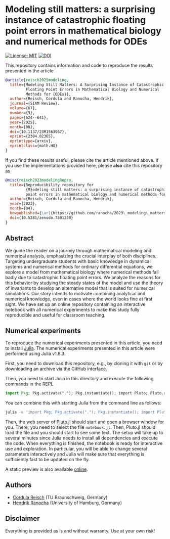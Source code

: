 # Modeling still matters: a surprising instance of catastrophic floating point errors in mathematical biology and numerical methods for ODEs

[![License: MIT](https://img.shields.io/badge/License-MIT-success.svg)](https://opensource.org/licenses/MIT)
[![DOI](https://zenodo.org/badge/DOI/10.5281/zenodo.7801250.svg)](https://doi.org/10.5281/zenodo.7801250)

This repository contains information and code to reproduce the results presented in the
article
```bibtex
@article{reisch2025modeling,
  title={Modeling Still Matters: A Surprising Instance of Catastrophic
         Floating Point Errors in Mathematical Biology and Numerical
         Methods for {ODEs}},
  author={Reisch, Cordula and Ranocha, Hendrik},
  journal={SIAM Review},
  volume={67},
  number={3},
  pages={624--641},
  year={2025},
  month={08},
  doi={10.1137/23M1563967},
  eprint={2304.02365},
  eprinttype={arxiv},
  eprintclass={math.HO}
}
```

If you find these results useful, please cite the article mentioned above. If you
use the implementations provided here, please **also** cite this repository as
```bibtex
@misc{reisch2023modelingRepro,
  title={Reproducibility repository for
         {M}odeling still matters: a surprising instance of catastrophic floating 
         point errors in mathematical biology and numerical methods for {ODEs}},
  author={Reisch, Cordula and Ranocha, Hendrik},
  year={2023},
  month={04},
  howpublished={\url{https://github.com/ranocha/2023\_modeling\_matters}},
  doi={10.5281/zenodo.7801250}
}
```

## Abstract

We guide the reader on a journey through mathematical modeling and 
numerical analysis, emphasizing the crucial interplay of both disciplines.
Targeting undergraduate students with basic knowledge in dynamical
systems and numerical methods for ordinary differential equations,
we explore a model from mathematical biology where numerical methods
fail badly due to catastrophic floating point errors. We analyze the
reasons for this behavior by studying the steady states of the model
and use the theory of invariants to develop an alternative model that
is suited for numerical simulations. Our story intends 
to motivate combining analytical and numerical knowledge, even in 
cases where the world looks fine at first sight. We have set up an
online repository containing an interactive notebook with all
numerical experiments to make this study fully reproducible and
useful for classroom teaching.


## Numerical experiments

To reproduce the numerical experiments presented in this article, you need 
to install [Julia](https://julialang.org/). The numerical experiments presented 
in this article were performed using Julia v1.8.3.

First, you need to download this repository, e.g., by cloning it with `git`
or by downloading an archive via the GitHub interface.

Then, you need to start Julia in this directory and execute the following commands
in the REPL

```julia
import Pkg; Pkg.activate("."); Pkg.instantiate(); import Pluto; Pluto.run()
```

You can combine this with starting Julia from the command line as follows:

```bash
julia -e 'import Pkg; Pkg.activate("."); Pkg.instantiate(); import Pluto; Pluto.run()'
```

Then, the web server of [Pluto.jl](https://github.com/fonsp/Pluto.jl) should start
and open a browser window for you. There, you need to select the file `notebook.jl`.
Then, Pluto.jl should load the file and you should start to see some text. The
setup will take up to several minutes since Julia needs to install all dependencies
and execute the code. When everything is finished, the notebook is ready for interactive
use and exploration. In particular, you will be able to change several parameters
interactively and Julia will make sure that everything is sufficiently fast to be
updated on the fly.

A static preview is also available [online](https://ranocha.de/2023_modeling_matters/).


## Authors

- [Cordula Reisch](https://www.tu-braunschweig.de/ipde/personal/creisch) (TU Braunschweig, Germany)
- [Hendrik Ranocha](https://ranocha.de) (University of Hamburg, Germany)


## Disclaimer

Everything is provided as is and without warranty. Use at your own risk!
